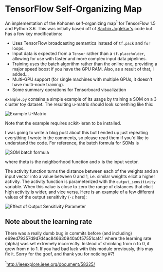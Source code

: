 # TensorFlow Self-Organizing Map
An implementation of the Kohonen self-organizing map<sup>1</sup> for TensorFlow 1.5 and Python 3.6. This was initially based
off of [Sachin Joglekar's](https://codesachin.wordpress.com/2015/11/28/self-organizing-maps-with-googles-tensorflow/)
code but has a few key modifications:
 * Uses TensorFlow broadcasting semantics instead of `tf.pack` and `for` loops.
 * Input data is expected from a `Tensor` rather than a `tf.placeholder`, allowing for use with faster and more complex input data pipelines.
 * Training uses the batch algorithm rather than the online one, providing a major speed boost if you have the GPU RAM.
 Also, as a result of that, I added...
 * Multi-GPU support (for single machines with multiple GPUs, it doesn't have multi-node training).
 * Some summary operations for Tensorboard visualization

 `example.py` contains a simple example of its usage by training a SOM on a 3 cluster toy dataset. The resulting
 u-matrix should look something like this:

 ![Example U-Matrix](https://github.com/cgorman/tensorflow-som/blob/master/example_umatrix.png)
 
Note that the example requires scikit-leran to be installed.

 I was going to write a blog post about this but I ended up just repeating everything I wrote in the comments,
 so please read them if you'd like to understand the code. For reference, the batch formula for SOMs is
 
 ![SOM batch formula](https://github.com/cgorman/tensorflow-som/blob/master/batch_formula.gif)
 
 where theta is the neighborhood function and x is the input vector.
 
 The activity function turns the distance between each of the weights and an input vector into a value between 0 and 1, i.e. similar weights elicit a higher activity.
 The activity function is parameterized with the `output_sensitivity` variable.
 When this value is close to zero the range of distances that elicit high activity is wider, and vice versa.
 Here is an example of a few different values of the output sensitivity (`-c` here):
 
 ![Effect of Output Sensitivity Parameter](https://github.com/cgorman/tensorflow-som/blob/master/output_sens.png)
 
## Note about the learning rate
There was a really dumb bug in commits before (and including) e69ed79357d9d7d4ac846630940a0f57551caf41 where the learning rate (alpha) was set extremely incorrectly.
Instead of shrinking from n to 0, it grew from n to 1.
If you had bad luck with this module previously, this may fix it.
Sorry for the goof, and thank you for noticing #7!

 <sup>1</sup>http://ieeexplore.ieee.org/document/58325/
